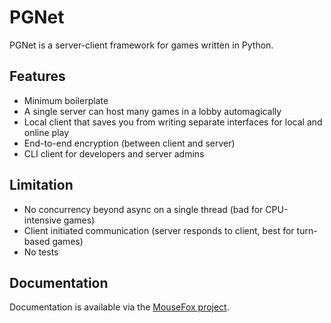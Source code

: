 # PGNet

PGNet is a server-client framework for games written in Python.


## Features
* Minimum boilerplate
* A single server can host many games in a lobby automagically
* Local client that saves you from writing separate interfaces for local and online play
* End-to-end encryption (between client and server)
* CLI client for developers and server admins


## Limitation
* No concurrency beyond async on a single thread (bad for CPU-intensive games)
* Client initiated communication (server responds to client, best for turn-based games)
* No tests


## Documentation
Documentation is available via the [MouseFox project](https://ariel.ninja/mousefox).

